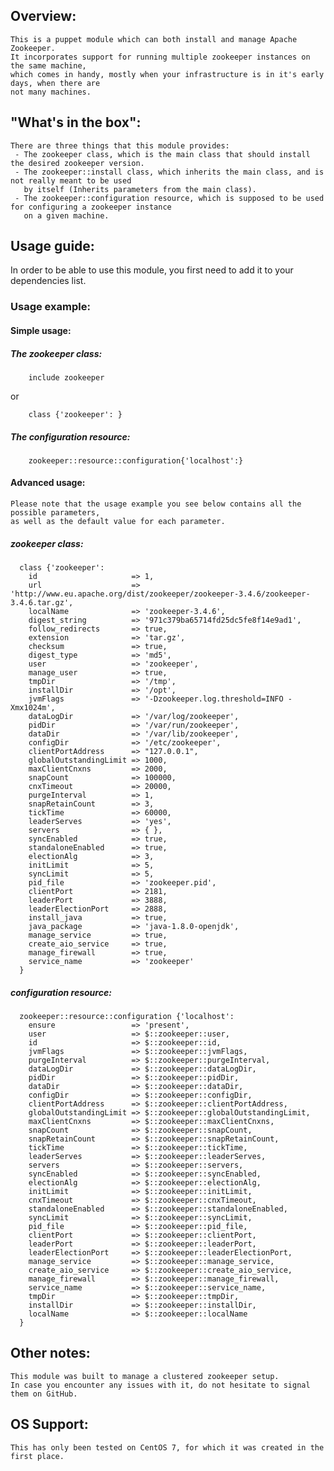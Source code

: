 ## Overview:
    This is a puppet module which can both install and manage Apache Zookeeper.
    It incorporates support for running multiple zookeeper instances on the same machine,
    which comes in handy, mostly when your infrastructure is in it's early days, when there are
    not many machines. 
 
## "What's in the box":
    There are three things that this module provides:
     - The zookeeper class, which is the main class that should install the desired zookeeper version.
     - The zookeeper::install class, which inherits the main class, and is not really meant to be used
       by itself (Inherits parameters from the main class).
     - The zookeeper::configuration resource, which is supposed to be used for configuring a zookeeper instance
       on a given machine.
       
## Usage guide:
In order to be able to use  this module, you first need to add it to your dependencies list.
### Usage example:
#### Simple usage:
##### The zookeeper class:
```puppet
    include zookeeper
```
or
```puppet
    class {'zookeeper': }
```
##### The configuration resource:
```puppet
    zookeeper::resource::configuration{'localhost':}
```
#### Advanced usage:
    Please note that the usage example you see below contains all the possible parameters, 
    as well as the default value for each parameter.
##### zookeeper class:
```puppet
  class {'zookeeper':
    id                     => 1,
    url                    => 'http://www.eu.apache.org/dist/zookeeper/zookeeper-3.4.6/zookeeper-3.4.6.tar.gz',
    localName              => 'zookeeper-3.4.6',
    digest_string          => '971c379ba65714fd25dc5fe8f14e9ad1',
    follow_redirects       => true,
    extension              => 'tar.gz',
    checksum               => true,
    digest_type            => 'md5',
    user                   => 'zookeeper',
    manage_user            => true,
    tmpDir                 => '/tmp',
    installDir             => '/opt',
    jvmFlags               => '-Dzookeeper.log.threshold=INFO -Xmx1024m',
    dataLogDir             => '/var/log/zookeeper',
    pidDir                 => '/var/run/zookeeper',
    dataDir                => '/var/lib/zookeeper',
    configDir              => '/etc/zookeeper',
    clientPortAddress      => "127.0.0.1",
    globalOutstandingLimit => 1000,
    maxClientCnxns         => 2000,
    snapCount              => 100000,
    cnxTimeout             => 20000,
    purgeInterval          => 1,
    snapRetainCount        => 3,
    tickTime               => 60000,
    leaderServes           => 'yes',
    servers                => { },
    syncEnabled            => true,
    standaloneEnabled      => true,
    electionAlg            => 3,
    initLimit              => 5,
    syncLimit              => 5,
    pid_file               => 'zookeeper.pid',
    clientPort             => 2181,
    leaderPort             => 3888,
    leaderElectionPort     => 2888,
    install_java           => true,
    java_package           => 'java-1.8.0-openjdk',
    manage_service         => true,
    create_aio_service     => true,
    manage_firewall        => true,
    service_name           => 'zookeeper'
  }
```
##### configuration resource:
```puppet
  zookeeper::resource::configuration {'localhost':
    ensure                 => 'present',
    user                   => $::zookeeper::user,
    id                     => $::zookeeper::id,
    jvmFlags               => $::zookeeper::jvmFlags,
    purgeInterval          => $::zookeeper::purgeInterval,
    dataLogDir             => $::zookeeper::dataLogDir,
    pidDir                 => $::zookeeper::pidDir,
    dataDir                => $::zookeeper::dataDir,
    configDir              => $::zookeeper::configDir,
    clientPortAddress      => $::zookeeper::clientPortAddress,
    globalOutstandingLimit => $::zookeeper::globalOutstandingLimit,
    maxClientCnxns         => $::zookeeper::maxClientCnxns,
    snapCount              => $::zookeeper::snapCount,
    snapRetainCount        => $::zookeeper::snapRetainCount,
    tickTime               => $::zookeeper::tickTime,
    leaderServes           => $::zookeeper::leaderServes,
    servers                => $::zookeeper::servers,
    syncEnabled            => $::zookeeper::syncEnabled,
    electionAlg            => $::zookeeper::electionAlg,
    initLimit              => $::zookeeper::initLimit,
    cnxTimeout             => $::zookeeper::cnxTimeout,
    standaloneEnabled      => $::zookeeper::standaloneEnabled,
    syncLimit              => $::zookeeper::syncLimit,
    pid_file               => $::zookeeper::pid_file,
    clientPort             => $::zookeeper::clientPort,
    leaderPort             => $::zookeeper::leaderPort,
    leaderElectionPort     => $::zookeeper::leaderElectionPort,
    manage_service         => $::zookeeper::manage_service,
    create_aio_service     => $::zookeeper::create_aio_service,
    manage_firewall        => $::zookeeper::manage_firewall,
    service_name           => $::zookeeper::service_name,
    tmpDir                 => $::zookeeper::tmpDir,
    installDir             => $::zookeeper::installDir,
    localName              => $::zookeeper::localName
  }
```

## Other notes:
    This module was built to manage a clustered zookeeper setup. 
    In case you encounter any issues with it, do not hesitate to signal them on GitHub.
  
## OS Support:
    This has only been tested on CentOS 7, for which it was created in the first place.
    